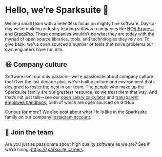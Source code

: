 # Hello, we’re Sparksuite 👋

We’re a small team with a relentless focus on mighty fine software. Day-to-day we’re building industry-leading software companies like [HOA Express](https://www.hoa-express.com/) and [GradePro](https://gradepro.app/). These companies wouldn’t be what they are today with the myriad of open source libraries, tools, and technologies they rely on. To give back, we’ve open sourced a number of tools that solve problems our own engineers have run into.

## 😃 Company culture

Software isn’t our only passion—we’re passionate about company culture too! Over the last decade plus, we’ve built a culture and environment that’s designed to foster the best in our team. The people who make up the Sparksuite family are our greatest resource, so we treat them that way. And that’s not just talk—see our [open salary calculator](https://salaries.sparksuite.com/) and [transparent employee handbook](https://handbook.sparksuite.com/), both of which are open sourced on GitHub.

Curious for more? We also post about what life is like in the Sparksuite family on our company [Instagram account](https://www.instagram.com/sparksuitehq/).

## 🤙 Join the team

Are you just as passionate about high quality software as we are? See if we’re hiring: https://sparksuite.careers.
